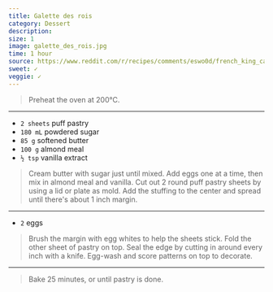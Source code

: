 ```yaml
---
title: Galette des rois
category: Dessert
description:
size: 1
image: galette_des_rois.jpg
time: 1 hour
source: https://www.reddit.com/r/recipes/comments/eswo0d/french_king_cake_galette_des_rois
sweet: ✓
veggie: ✓
---
```


> Preheat the oven at 200°C.

---

* `2 sheets` puff pastry
* `180 mL` powdered sugar
* `85 g`   softened butter
* `100 g`  almond meal
* `½ tsp`  vanilla extract

> Cream butter with sugar just until mixed. Add eggs one at a time, then mix in almond meal and vanilla. Cut out 2 round puff pastry sheets by using a lid or plate as mold. Add the stuffing to the center and spread until there's about 1 inch margin.

---

* `2` eggs

> Brush the margin with egg whites to help the sheets stick. Fold the other sheet of pastry on top. Seal the edge by cutting in around every inch with a knife. Egg-wash and score patterns on top to decorate.

---

> Bake 25 minutes, or until pastry is done.